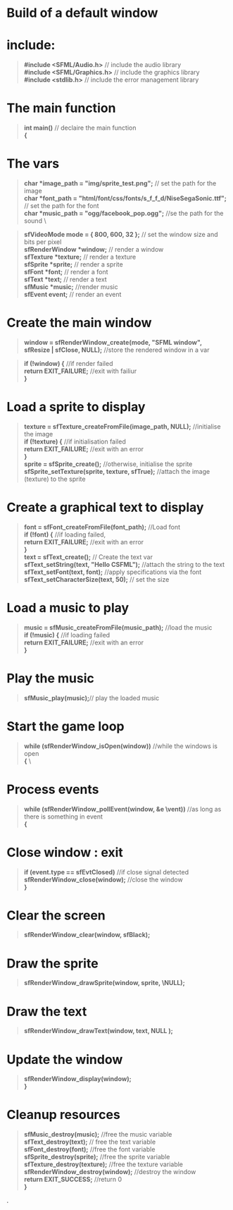 # Build of a default window

# include:

> __\#include <SFML/Audio.h>__ // include the audio library \
__\#include <SFML/Graphics.h>__ // include the graphics library \
__\#include <stdlib.h>__ // include the error management library

# The main function 

> __int main()__ // declaire the main function \
__{__
# The vars

> __char *image_path = "img/sprite_test.png";__ // set the path for the image \
__char *font_path = "html/font/css/fonts/s_f_f_d/NiseSegaSonic.ttf";__ // set the path for the font \
__char *music_path = "ogg/facebook_pop.ogg";__ //se the path for the sound \

> __sfVideoMode mode = { 800, 600, 32 };__ // set the window size and bits per pixel \
__sfRenderWindow *window;__ // render a window \
__sfTexture *texture;__ // render a texture \
__sfSprite *sprite;__ // render a sprite \
__sfFont *font;__ // render a font \
__sfText *text;__ // render a text \
__sfMusic *music;__ //render music \
__sfEvent event;__ // render an event 

# Create the main window

> __window = sfRenderWindow_create(mode, "SFML window", sfResize | sfClose, NULL);__ //store the rendered window in a var

> __if (!window) {__ //if render failed\
    __return EXIT_FAILURE;__ //exit with failiur\
__}__

# Load a sprite to display
> __texture = sfTexture_createFromFile(image_path, NULL);__ //initialise the image \
__if (!texture) {__ //if initialisation failed \
    __return EXIT_FAILURE;__ //exit with an error \
__}__ \
__sprite = sfSprite_create();__ //otherwise, initialise the sprite \
__sfSprite_setTexture(sprite, texture, sfTrue);__ //attach the image (texture) to the sprite

# Create a graphical text to display
> __font = sfFont_createFromFile(font_path);__ //Load font \
__if (!font) {__ //if loading failed, \
    __return EXIT_FAILURE;__ //exit with an error \
__}__ \
__text = sfText_create();__ // Create the text var\
__sfText_setString(text, "Hello CSFML");__ //attach the string to the text \
__sfText_setFont(text, font);__ //apply specifications via the font \
__sfText_setCharacterSize(text, 50);__ // set the size

# Load a music to play
> __music = sfMusic_createFromFile(music_path);__ //load the music\
__if (!music) {__ //if loading failed \
    __return EXIT_FAILURE;__ //exit with an error \
__}__

# Play the music
> __sfMusic_play(music);__// play the loaded music

# Start the game loop
> __while (sfRenderWindow_isOpen(window))__ //while the windows is open\
__{__ \

# Process events
> __while (sfRenderWindow_pollEvent(window, &e \vent))__ //as long as there is something in event \
    __{__

# Close window : exit
> __if (event.type == sfEvtClosed)__ //if close signal detected \
__sfRenderWindow_close(window);__ //close the window \
    __}__
# Clear the screen
>    __sfRenderWindow_clear(window, sfBlack);__ 
# Draw the sprite
>    __sfRenderWindow_drawSprite(window, sprite,  \NULL);__
# Draw the text
>    __sfRenderWindow_drawText(window, text, NULL );__
# Update the window
>    __sfRenderWindow_display(window);__ \
__}__
# Cleanup resources
> __sfMusic_destroy(music);__ //free the music variable \
__sfText_destroy(text);__ // free the text variable \
__sfFont_destroy(font);__ //free the font variable\
__sfSprite_destroy(sprite);__ //free the sprite variable\
__sfTexture_destroy(texture);__ //free the texture variable\
__sfRenderWindow_destroy(window);__ //destroy the window\
__return EXIT_SUCCESS;__ //return 0\
__}__

.
